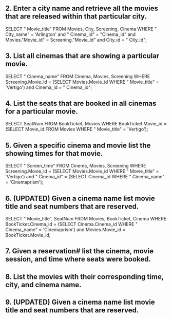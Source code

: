 ## 2. Enter a city name and retrieve all the movies that are released within that particular city.
SELECT " Movie_title" FROM Movies, City, Screening, Cinema WHERE " City_name" = 'Arlington' and " Cinema_id" = "Cinema_id" and Movies."Movie_id" = Screening."Movie_id" and City_id = " City_id";

## 3. List all cinemas that are showing a particular movie.
SELECT " Cinema_name" FROM Cinema, Movies, Screening WHERE Screening.Movie_id = (SELECT Movies.Movie_id WHERE " Movie_title" = 'Vertigo') and Cinema_id = " Cinema_id";

## 4. List the seats that are booked in all cinemas for a particular movie.
SELECT SeatNum FROM BookTicket, Movies WHERE BookTicket.Movie_id = (SELECT Movie_id FROM Movies WHERE " Movie_title" = 'Vertigo');

## 5. Given a specific cinema and movie list the showing times for that movie.
SELECT " Screen_time" FROM Cinema, Movies, Screening WHERE Screening.Movie_id = (SELECT Movies.Movie_id WHERE " Movie_title" = 'Vertigo') and " Cinema_id" = (SELECT Cinema_id WHERE " Cinema_name" = 'Cinemaprism');

## 6. (UPDATED) Given a cinema name list movie title and seat numbers that are reserved.
SELECT " Movie_title", SeatNum FROM Movies, BookTicket, Cinema WHERE BookTicket.Cinema_id = (SELECT Cinema.Cinema_id WHERE " Cinema_name" = 'Cinemaprism') and Movies.Movie_id = BookTicket.Movie_id;

## 7. Given a reservation# list the cinema, movie session, and time where seats were booked.
## 8. List the movies with their corresponding time, city, and cinema name.
## 9. (UPDATED) Given a cinema name list movie title and seat numbers that are reserved.


